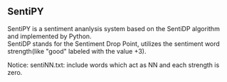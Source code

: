 ## SentiPY
SentiPY is a sentiment ananlysis system based on the SentiDP algorithm and implemented by Python.    
SentiDP stands for the Sentiment Drop Point, utilizes the sentiment word strength(like "good" labeled with the value +3).


Notice: sentiNN.txt: include words which act as NN and each strength is zero. 

